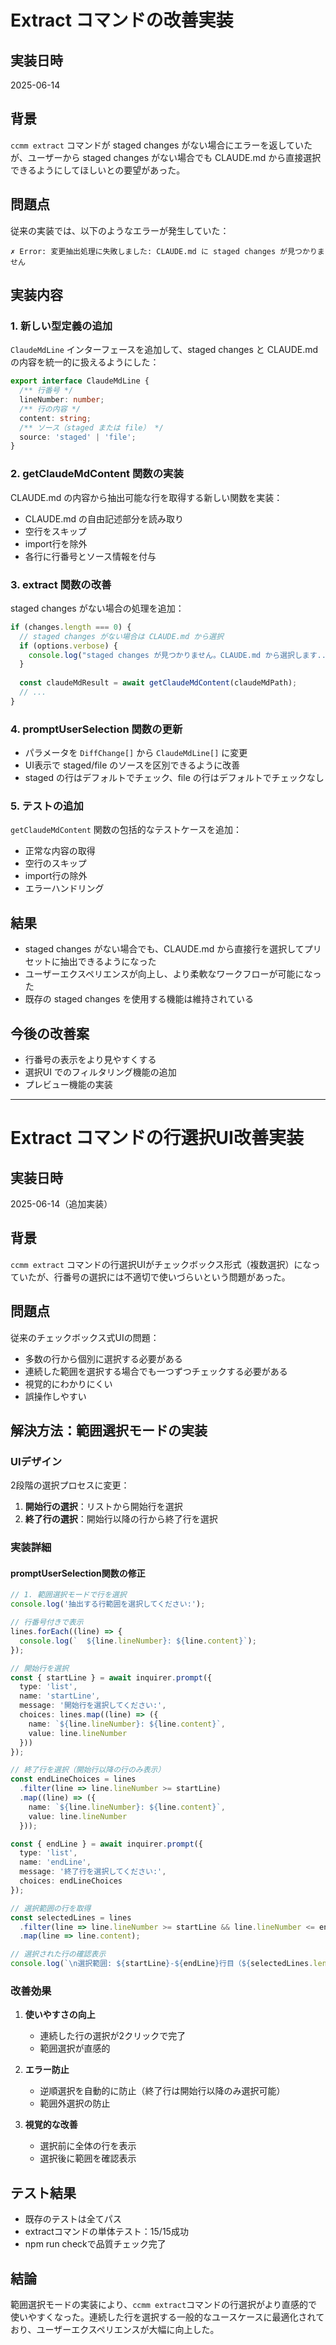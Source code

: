 # Extract コマンドの改善実装

## 実装日時
2025-06-14

## 背景
`ccmm extract` コマンドが staged changes がない場合にエラーを返していたが、ユーザーから staged changes がない場合でも CLAUDE.md から直接選択できるようにしてほしいとの要望があった。

## 問題点
従来の実装では、以下のようなエラーが発生していた：
```
✗ Error: 変更抽出処理に失敗しました: CLAUDE.md に staged changes が見つかりません
```

## 実装内容

### 1. 新しい型定義の追加
`ClaudeMdLine` インターフェースを追加して、staged changes と CLAUDE.md の内容を統一的に扱えるようにした：

```typescript
export interface ClaudeMdLine {
  /** 行番号 */
  lineNumber: number;
  /** 行の内容 */
  content: string;
  /** ソース（staged または file） */
  source: 'staged' | 'file';
}
```

### 2. getClaudeMdContent 関数の実装
CLAUDE.md の内容から抽出可能な行を取得する新しい関数を実装：

- CLAUDE.md の自由記述部分を読み取り
- 空行をスキップ
- import行を除外
- 各行に行番号とソース情報を付与

### 3. extract 関数の改善
staged changes がない場合の処理を追加：

```typescript
if (changes.length === 0) {
  // staged changes がない場合は CLAUDE.md から選択
  if (options.verbose) {
    console.log("staged changes が見つかりません。CLAUDE.md から選択します...");
  }
  
  const claudeMdResult = await getClaudeMdContent(claudeMdPath);
  // ...
}
```

### 4. promptUserSelection 関数の更新
- パラメータを `DiffChange[]` から `ClaudeMdLine[]` に変更
- UI表示で staged/file のソースを区別できるように改善
- staged の行はデフォルトでチェック、file の行はデフォルトでチェックなし

### 5. テストの追加
`getClaudeMdContent` 関数の包括的なテストケースを追加：
- 正常な内容の取得
- 空行のスキップ
- import行の除外
- エラーハンドリング

## 結果
- staged changes がない場合でも、CLAUDE.md から直接行を選択してプリセットに抽出できるようになった
- ユーザーエクスペリエンスが向上し、より柔軟なワークフローが可能になった
- 既存の staged changes を使用する機能は維持されている

## 今後の改善案
- 行番号の表示をより見やすくする
- 選択UI でのフィルタリング機能の追加
- プレビュー機能の実装

---

# Extract コマンドの行選択UI改善実装

## 実装日時
2025-06-14（追加実装）

## 背景
`ccmm extract` コマンドの行選択UIがチェックボックス形式（複数選択）になっていたが、行番号の選択には不適切で使いづらいという問題があった。

## 問題点
従来のチェックボックス式UIの問題：
- 多数の行から個別に選択する必要がある
- 連続した範囲を選択する場合でも一つずつチェックする必要がある
- 視覚的にわかりにくい
- 誤操作しやすい

## 解決方法：範囲選択モードの実装

### UIデザイン
2段階の選択プロセスに変更：
1. **開始行の選択**：リストから開始行を選択
2. **終了行の選択**：開始行以降の行から終了行を選択

### 実装詳細

#### promptUserSelection関数の修正
```typescript
// 1. 範囲選択モードで行を選択
console.log('抽出する行範囲を選択してください:');

// 行番号付きで表示
lines.forEach((line) => {
  console.log(`  ${line.lineNumber}: ${line.content}`);
});

// 開始行を選択
const { startLine } = await inquirer.prompt({
  type: 'list',
  name: 'startLine',
  message: '開始行を選択してください:',
  choices: lines.map((line) => ({
    name: `${line.lineNumber}: ${line.content}`,
    value: line.lineNumber
  }))
});

// 終了行を選択（開始行以降の行のみ表示）
const endLineChoices = lines
  .filter(line => line.lineNumber >= startLine)
  .map((line) => ({
    name: `${line.lineNumber}: ${line.content}`,
    value: line.lineNumber
  }));

const { endLine } = await inquirer.prompt({
  type: 'list',
  name: 'endLine',
  message: '終了行を選択してください:',
  choices: endLineChoices
});

// 選択範囲の行を取得
const selectedLines = lines
  .filter(line => line.lineNumber >= startLine && line.lineNumber <= endLine)
  .map(line => line.content);

// 選択された行の確認表示
console.log(`\n選択範囲: ${startLine}-${endLine}行目（${selectedLines.length}行）\n`);
```

### 改善効果
1. **使いやすさの向上**
   - 連続した行の選択が2クリックで完了
   - 範囲選択が直感的

2. **エラー防止**
   - 逆順選択を自動的に防止（終了行は開始行以降のみ選択可能）
   - 範囲外選択の防止

3. **視覚的な改善**
   - 選択前に全体の行を表示
   - 選択後に範囲を確認表示

## テスト結果
- 既存のテストは全てパス
- extractコマンドの単体テスト：15/15成功
- npm run checkで品質チェック完了

## 結論
範囲選択モードの実装により、`ccmm extract`コマンドの行選択がより直感的で使いやすくなった。連続した行を選択する一般的なユースケースに最適化されており、ユーザーエクスペリエンスが大幅に向上した。
